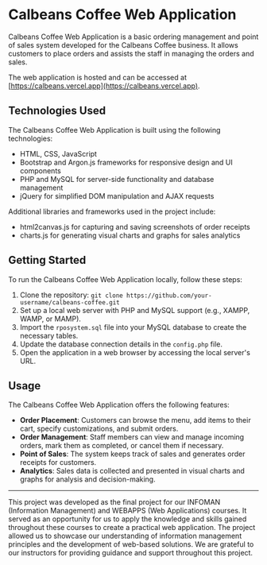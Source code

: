 # Calbeans Coffee Web Application

Calbeans Coffee Web Application is a basic ordering management and point of sales system developed for the Calbeans Coffee business. It allows customers to place orders and assists the staff in managing the orders and sales.

The web application is hosted and can be accessed at [https://calbeans.vercel.app](https://calbeans.vercel.app).

## Technologies Used

The Calbeans Coffee Web Application is built using the following technologies:

- HTML, CSS, JavaScript
- Bootstrap and Argon.js frameworks for responsive design and UI components
- PHP and MySQL for server-side functionality and database management
- jQuery for simplified DOM manipulation and AJAX requests

Additional libraries and frameworks used in the project include:

- html2canvas.js for capturing and saving screenshots of order receipts
- charts.js for generating visual charts and graphs for sales analytics

## Getting Started

To run the Calbeans Coffee Web Application locally, follow these steps:

1. Clone the repository: `git clone https://github.com/your-username/calbeans-coffee.git`
2. Set up a local web server with PHP and MySQL support (e.g., XAMPP, WAMP, or MAMP).
3. Import the `rposystem.sql` file into your MySQL database to create the necessary tables.
4. Update the database connection details in the `config.php` file.
5. Open the application in a web browser by accessing the local server's URL.

## Usage

The Calbeans Coffee Web Application offers the following features:

- **Order Placement**: Customers can browse the menu, add items to their cart, specify customizations, and submit orders.
- **Order Management**: Staff members can view and manage incoming orders, mark them as completed, or cancel them if necessary.
- **Point of Sales**: The system keeps track of sales and generates order receipts for customers.
- **Analytics**: Sales data is collected and presented in visual charts and graphs for analysis and decision-making.

---

This project was developed as the final project for our INFOMAN (Information Management) and WEBAPPS (Web Applications) courses. It served as an opportunity for us to apply the knowledge and skills gained throughout these courses to create a practical web application. The project allowed us to showcase our understanding of information management principles and the development of web-based solutions. We are grateful to our instructors for providing guidance and support throughout this project.
